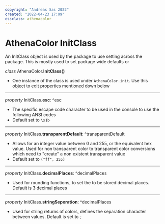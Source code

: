 ```yaml
---
copyright: "Andreas Sas 2022"
created: "2022-04-23 17:09"
cssclass: athenacolor
---
```

# AthenaColor InitClass
An InitClass object is used by the package to use setting across the package.
This is mostly used to set package wide defaults or

*class* AthenaColor.**InitClass()**
   - One instance of the class is used under `AthenaColor.init`. Use this object to edit properties mentioned down below

---
*property* InitClass.**esc**:
^esc
- The specific escape code character to be used in the console to use the following ANSI codes
- Default set to `\x1b`

---
*property* InitClass.**transparentDefault**:
^transparentDefault
- Allows for an integer value between 0 and 255, or the equivalent hex value. Used for non transparent color to transparent color conversions which need to "create" a non existent transparent value
- Default set to `("ff", 255)`

---
*property* InitClass.**decimalPlaces**:
^decimalPlaces
- Used for rounding functions, to set the to be stored decimal places. Default is 3 decimal places

---
*property* InitClass.**stringSeperation**:
^decimalPlaces
- Used for string returns of colors, defines the separation character between values. Default is set to `;`